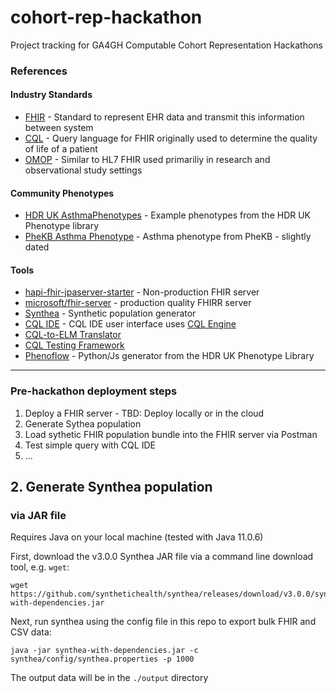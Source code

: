 # cohort-rep-hackathon
Project tracking for GA4GH Computable Cohort Representation Hackathons

### References

#### Industry Standards
- [FHIR](https://www.hl7.org/fhir/) - Standard to represent EHR data and transmit this information between system
- [CQL](https://cql.hl7.org/) - Query language for FHIR originally used to determine the quality of life of a patient
- [OMOP](https://www.ohdsi.org/data-standardization/the-common-data-model/) - Similar to HL7 FHIR used primariliy in research and observational study settings

#### Community Phenotypes
- [HDR UK AsthmaPhenotypes](https://phenotypes.healthdatagateway.org/phenotypes/?search=Asthma&tagids=&search_form=basic-form&page=1) - Example phenotypes from the HDR UK Phenotype library
- [PheKB Asthma Phenotype](https://phekb.org/phenotype/asthma) - Asthma phenotype from PheKB - slightly dated

#### Tools
- [hapi-fhir-jpaserver-starter](https://github.com/hapifhir/hapi-fhir-jpaserver-starter) - Non-production FHIR server
- [microsoft/fhir-server](https://github.com/microsoft/fhir-server) - production quality FHIRR server
- [Synthea](https://github.com/synthetichealth/synthea) - Synthetic population generator
- [CQL IDE](https://cql-runner.dataphoria.org/) - CQL IDE user interface uses [CQL Engine](https://github.com/DBCG/cql_engine)
- [CQL-to-ELM Translator](https://github.com/cqframework/clinical_quality_language/blob/master/Src/java/cql-to-elm/OVERVIEW.md)
- [CQL Testing Framework](https://github.com/AHRQ-CDS/CQL-Testing-Framework)
- [Phenoflow](https://kclhi.org/phenoflow/) - Python/Js generator from the HDR UK Phenotype Library

----

### Pre-hackathon deployment steps
1. Deploy a FHIR server - TBD: Deploy locally or in the cloud
2. Generate Sythea population
3. Load sythetic FHIR population bundle into the FHIR server via Postman
4. Test simple query with CQL IDE
5. ...

## 2. Generate Synthea population

### via JAR file

Requires Java on your local machine (tested with Java 11.0.6)

First, download the v3.0.0 Synthea JAR file via a command line download tool, e.g. `wget`:
```
wget https://github.com/synthetichealth/synthea/releases/download/v3.0.0/synthea-with-dependencies.jar
```

Next, run synthea using the config file in this repo to export bulk FHIR and CSV data:
```
java -jar synthea-with-dependencies.jar -c synthea/config/synthea.properties -p 1000
```

The output data will be in the `./output` directory
